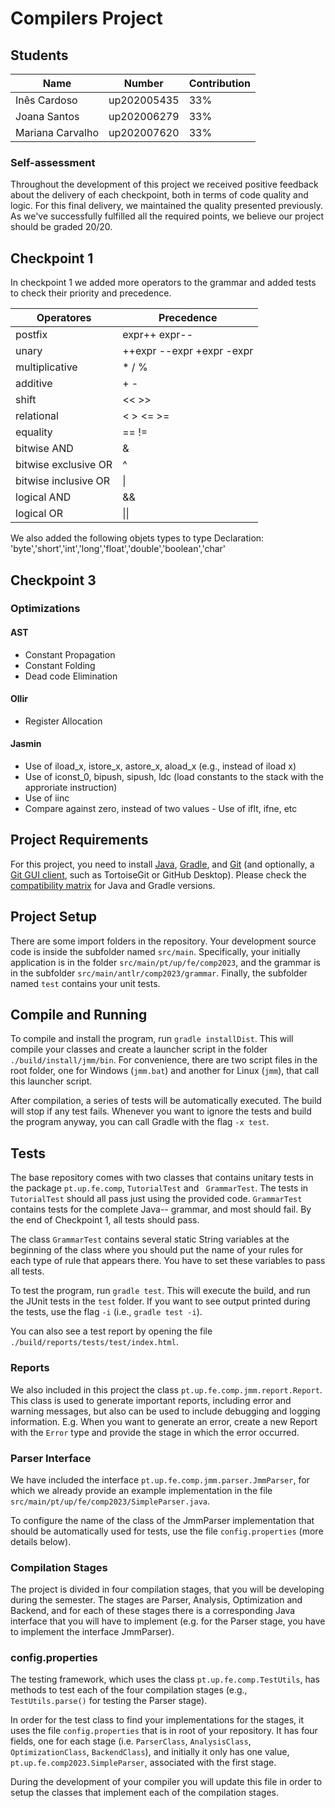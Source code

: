 # Compilers Project


## Students

| Name             | Number        | Contribution | 
| ---------------- | ------------- | ------------ |
| Inês Cardoso     |  up202005435  | 33%          |
| Joana Santos     |  up202006279  | 33%          |
| Mariana Carvalho |  up202007620  | 33%          |

### Self-assessment

Throughout the development of this project we received positive feedback about the delivery of each checkpoint, both in terms of code quality and logic.
For this final delivery, we maintained the quality presented previously. As we've successfully fulfilled all the required points, we believe our project should be graded 20/20.


## Checkpoint 1
In checkpoint 1 we added more operators to the grammar and added tests to check their priority and precedence.

| Operatores            | Precedence               |
|-----------------------|--------------------------|
| postfix	              | expr++ expr--            |
| unary                 | 	++expr --expr +expr -expr |
| multiplicative        | 	* / %                   |
| additive              | 	+ -                     |
| shift                 | 	<< >>                   |
| relational	           | < > <= >=                |
| equality              | 	== !=                   |
| bitwise AND	          | &                        |
| bitwise exclusive OR	 | ^                        |
| bitwise  inclusive OR | &#124;                   |
| logical AND              | 	&&                      |
| logical OR	              | &#124;&#124;             |

We also added the following objets types to type Declaration: 'byte','short','int','long','float','double','boolean','char'

## Checkpoint 3


### Optimizations

#### AST
* Constant Propagation
* Constant Folding
* Dead code Elimination

#### Ollir
* Register Allocation

#### Jasmin
* Use of iload_x, istore_x, astore_x, aload_x (e.g., instead of iload x)
* Use of iconst_0, bipush, sipush, ldc (load constants to the stack with the approriate instruction)
* Use of iinc
* Compare against zero, instead of two values - Use of iflt, ifne, etc



## Project Requirements

For this project, you need to install [Java](https://jdk.java.net/), [Gradle](https://gradle.org/install/), and [Git](https://git-scm.com/downloads/) (and optionally, a [Git GUI client](https://git-scm.com/downloads/guis), such as TortoiseGit or GitHub Desktop). Please check the [compatibility matrix](https://docs.gradle.org/current/userguide/compatibility.html) for Java and Gradle versions.

## Project Setup

There are some import folders in the repository. Your development source code is inside the subfolder named ``src/main``. Specifically, your initially application is in the folder ``src/main/pt/up/fe/comp2023``, and the grammar is in the subfolder ``src/main/antlr/comp2023/grammar``. Finally, the subfolder named ``test`` contains your unit tests.

## Compile and Running

To compile and install the program, run ``gradle installDist``. This will compile your classes and create a launcher script in the folder ``./build/install/jmm/bin``. For convenience, there are two script files in the root folder, one for Windows (``jmm.bat``) and another for Linux (``jmm``), that call this launcher script.

After compilation, a series of tests will be automatically executed. The build will stop if any test fails. Whenever you want to ignore the tests and build the program anyway, you can call Gradle with the flag ``-x test``.


## Tests

The base repository comes with two classes that contains unitary tests in the package ``pt.up.fe.comp``, ``TutorialTest`` and `` GrammarTest``. The tests in ``TutorialTest`` should all pass just using the provided code. ``GrammarTest`` contains tests for the complete Java-- grammar, and most should fail. By the end of Checkpoint 1, all tests should pass.

The class ``GrammarTest`` contains several static String variables at the beginning of the class where you should put the name of your rules for each type of rule that appears there. You have to set these variables to pass all tests.

To test the program, run ``gradle test``. This will execute the build, and run the JUnit tests in the ``test`` folder. If you want to see output printed during the tests, use the flag ``-i`` (i.e., ``gradle test -i``).

You can also see a test report by opening the file ``./build/reports/tests/test/index.html``.


### Reports
We also included in this project the class ``pt.up.fe.comp.jmm.report.Report``. This class is used to generate important reports, including error and warning messages, but also can be used to include debugging and logging information. E.g. When you want to generate an error, create a new Report with the ``Error`` type and provide the stage in which the error occurred.

### Parser Interface

We have included the interface ``pt.up.fe.comp.jmm.parser.JmmParser``, for which we already provide an example implementation in the file ``src/main/pt/up/fe/comp2023/SimpleParser.java``.

To configure the name of the class of the JmmParser implementation that should be automatically used for tests, use the file ``config.properties`` (more details below).

### Compilation Stages

The project is divided in four compilation stages, that you will be developing during the semester. The stages are Parser, Analysis, Optimization and Backend, and for each of these stages there is a corresponding Java interface that you will have to implement (e.g. for the Parser stage, you have to implement the interface JmmParser).


### config.properties

The testing framework, which uses the class ``pt.up.fe.comp.TestUtils``, has methods to test each of the four compilation stages (e.g., ``TestUtils.parse()`` for testing the Parser stage).

In order for the test class to find your implementations for the stages, it uses the file ``config.properties`` that is in root of your repository. It has four fields, one for each stage (i.e. ``ParserClass``, ``AnalysisClass``, ``OptimizationClass``, ``BackendClass``), and initially it only has one value, ``pt.up.fe.comp2023.SimpleParser``, associated with the first stage.

During the development of your compiler you will update this file in order to setup the classes that implement each of the compilation stages.
